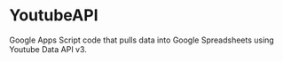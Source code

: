 # YoutubeAPI
Google Apps Script code that pulls data into Google Spreadsheets using Youtube Data API v3.

